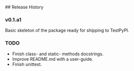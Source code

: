 ## Release History

### v0.1.a1

Basic skeleton of the package ready for shipping to TestPyPI.

### TODO

* Finish class- and static- methods docstrings.
* Improve README.md with a user-guide.
* Finish unittest.
